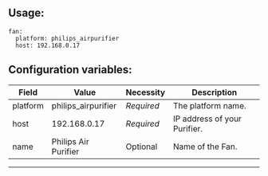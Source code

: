 ## Usage:

```
fan:
  platform: philips_airpurifier
  host: 192.168.0.17
```

## Configuration variables:
  
Field | Value | Necessity | Description
--- | --- | --- | ---
platform | philips_airpurifier | *Required* | The platform name.
host | 192.168.0.17 | *Required* | IP address of your Purifier.
name | Philips Air Purifier | Optional | Name of the Fan.

***
